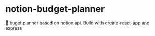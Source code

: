 # notion-budget-planner
🚀 buget planner based on notion api. Build with create-react-app and express
